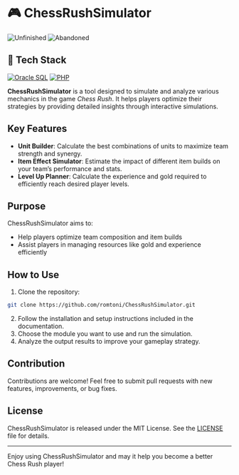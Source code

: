 # 🎮 ChessRushSimulator

![Unfinished](https://img.shields.io/badge/unfinished-yellow)  ![Abandoned](https://img.shields.io/badge/abandoned-red)

## 🚀 Tech Stack

[![Oracle SQL](https://img.shields.io/badge/Oracle-000000?style=flat&logo=oracle&logoColor=red)](https://www.oracle.com/database/) [![PHP](https://img.shields.io/badge/PHP-777BB4?style=flat&logo=php&logoColor=white)](https://www.php.net/)

**ChessRushSimulator** is a tool designed to simulate and analyze various mechanics in the game *Chess Rush*. It helps players optimize their strategies by providing detailed insights through interactive simulations.

## Key Features

- **Unit Builder**: Calculate the best combinations of units to maximize team strength and synergy.
- **Item Effect Simulator**: Estimate the impact of different item builds on your team’s performance and stats.
- **Level Up Planner**: Calculate the experience and gold required to efficiently reach desired player levels.

## Purpose

ChessRushSimulator aims to:
- Help players optimize team composition and item builds
- Assist players in managing resources like gold and experience efficiently

## How to Use

1. Clone the repository:
```bash
git clone https://github.com/romtoni/ChessRushSimulator.git
```
2. Follow the installation and setup instructions included in the documentation.
3. Choose the module you want to use and run the simulation.
4. Analyze the output results to improve your gameplay strategy.

## Contribution

Contributions are welcome! Feel free to submit pull requests with new features, improvements, or bug fixes.

## License

ChessRushSimulator is released under the MIT License. See the [LICENSE](LICENSE) file for details.

---

Enjoy using ChessRushSimulator and may it help you become a better Chess Rush player!
